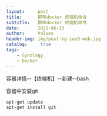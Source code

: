 ```yaml
---
layout:     post
title:      群晖docker 终端机命令
subtitle:   群晖docker 终端机命令
date:       2021-06-13
author:     Valuex
header-img: img/post-bg-ios9-web.jpg
catalog: 	 true
tags:
    - Synology
    - Docker
---
```


容器详情--【终端机】--新建--bash

容器中安装git
```
apt-get update
apt-get install git
```

